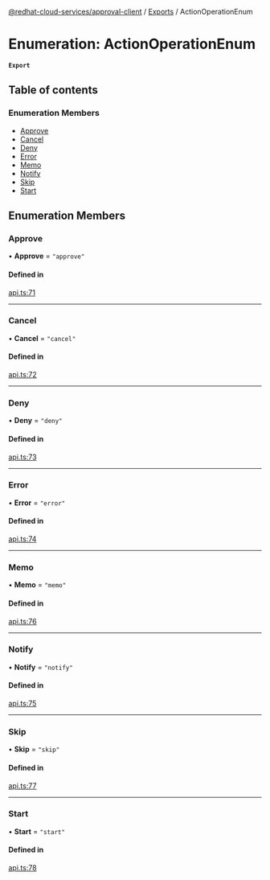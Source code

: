 [@redhat-cloud-services/approval-client](../README.md) / [Exports](../modules.md) / ActionOperationEnum

# Enumeration: ActionOperationEnum

**`Export`**

## Table of contents

### Enumeration Members

- [Approve](ActionOperationEnum.md#approve)
- [Cancel](ActionOperationEnum.md#cancel)
- [Deny](ActionOperationEnum.md#deny)
- [Error](ActionOperationEnum.md#error)
- [Memo](ActionOperationEnum.md#memo)
- [Notify](ActionOperationEnum.md#notify)
- [Skip](ActionOperationEnum.md#skip)
- [Start](ActionOperationEnum.md#start)

## Enumeration Members

### Approve

• **Approve** = ``"approve"``

#### Defined in

[api.ts:71](https://github.com/mkholjuraev/javascript-clients/blob/master/packages/approval/api.ts#L71)

___

### Cancel

• **Cancel** = ``"cancel"``

#### Defined in

[api.ts:72](https://github.com/mkholjuraev/javascript-clients/blob/master/packages/approval/api.ts#L72)

___

### Deny

• **Deny** = ``"deny"``

#### Defined in

[api.ts:73](https://github.com/mkholjuraev/javascript-clients/blob/master/packages/approval/api.ts#L73)

___

### Error

• **Error** = ``"error"``

#### Defined in

[api.ts:74](https://github.com/mkholjuraev/javascript-clients/blob/master/packages/approval/api.ts#L74)

___

### Memo

• **Memo** = ``"memo"``

#### Defined in

[api.ts:76](https://github.com/mkholjuraev/javascript-clients/blob/master/packages/approval/api.ts#L76)

___

### Notify

• **Notify** = ``"notify"``

#### Defined in

[api.ts:75](https://github.com/mkholjuraev/javascript-clients/blob/master/packages/approval/api.ts#L75)

___

### Skip

• **Skip** = ``"skip"``

#### Defined in

[api.ts:77](https://github.com/mkholjuraev/javascript-clients/blob/master/packages/approval/api.ts#L77)

___

### Start

• **Start** = ``"start"``

#### Defined in

[api.ts:78](https://github.com/mkholjuraev/javascript-clients/blob/master/packages/approval/api.ts#L78)
